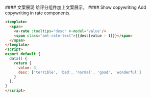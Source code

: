 <cn>
#### 文案展现
给评分组件加上文案展示。
</cn>

<us>
#### Show copywriting
Add copywriting in rate components.
</us>

```html
<template>
  <span>
    <a-rate :tooltips="desc" v-model='value'/>
    <span class="ant-rate-text">{{desc[value - 1]}}</span>
  </span>
</template>
<script>
export default {
  data() {
    return {
      value: 3,
      desc: ['terrible', 'bad', 'normal', 'good', 'wonderful']
    }
  },
}
</script>
```
